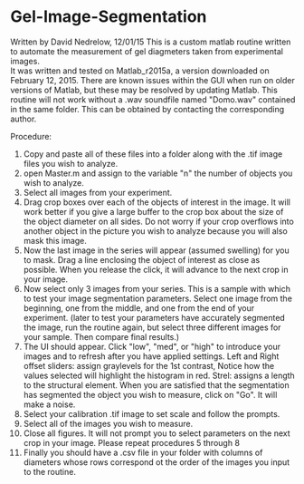 # Gel-Image-Segmentation
Written by David Nedrelow, 12/01/15
This is a custom matlab routine written to automate the measurement of gel diagmeters taken from experimental images.  
It was written and tested on Matlab_r2015a, a version downloaded on February 12, 2015.  There are known issues within the GUI when run on older versions of Matlab, but these may be resolved by updating Matlab.  This routine will not work without a .wav soundfile named "Domo.wav" contained in the same folder.  This can be obtained by contacting the corresponding author.

Procedure:
1.  Copy and paste all of these files into a folder along with the .tif image files you wish to analyze.
2.  open Master.m and assign to the variable "n" the number of objects you wish to analyze.
3.  Select all images from your experiment.
3.  Drag crop boxes over each of the objects of interest in the image.  It will work better if you give a large buffer to the crop box about the size of the object diameter on all sides.  Do not worry if your crop overflows into another object in the picture you wish to analyze because you will also mask this image.
4.  Now the last image in the series will appear (assumed swelling) for you to mask.  Drag a line enclosing the object of interest as close as possible.  When you release the click, it will advance to the next crop in your image.
5.  Now select only 3 images from your series.  This is a sample with which to test your image segmentation parameters.  Select one image from the beginning, one from the middle, and one from the end of your experiment.  (later to test your parameters have accurately segmented the image, run the routine again, but select three different images for your sample.  Then compare final results.)
6.  The UI should appear.  Click "low", "med", or "high" to introduce your images and to refresh after you have applied settings.  Left and Right offset sliders: assign graylevels for the 1st contrast,  Notice how the values selected will highlight the histogram in red.    Strel:  assigns a length to the structural element.  When you are satisfied that the segmentation has segmented the object you wish to measure, click on "Go".  It will make a noise.
7.  Select your calibration .tif image to set scale and follow the prompts.
8.  Select all of the images you wish to measure.
9.  Close all figures.  It will not prompt you to select parameters on the next crop in your image.  Please repeat procedures 5 through 8
10.  Finally you should have a .csv file in your folder with columns of diameters whose rows correspond ot the order of the images you input to the routine.
